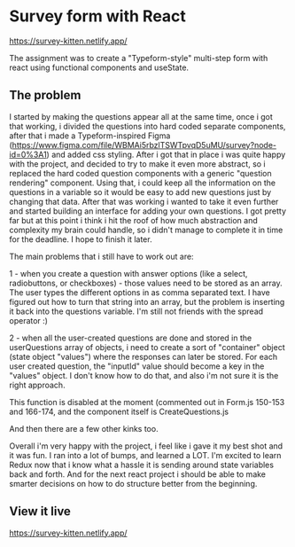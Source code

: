 # Survey form with React

https://survey-kitten.netlify.app/

The assignment was to create a "Typeform-style" multi-step form with react using functional components and useState. 

## The problem

I started by making the questions appear all at the same time, once i got that working, i divided the questions into hard coded separate components, after that i made a Typeform-inspired Figma (https://www.figma.com/file/WBMAi5rbzlTSWTpvqD5uMU/survey?node-id=0%3A1) and added css styling. After i got that in place i was quite happy with the project, and decided to try to make it even more abstract, so i replaced the hard coded question components with a generic "question rendering" component. Using that, i could keep all the information on the questions in a variable so it would be easy to add new questions just by changing that data. After that was working i wanted to take it even further and started building an interface for adding your own questions. I got pretty far but at this point i think i hit the roof of how much abstraction and complexity my brain could handle, so i didn't manage to complete it in time for the deadline. I hope to finish it later.

The main problems that i still have to work out are:

1 - when you create a question with answer options (like a select, radiobuttons, or checkboxes) - those values need to be stored as an array. The user types the different options in as comma separated text. I have figured out how to turn that string into an array, but the problem is inserting it back into the questions variable. I'm still not friends with the spread operator :)

2 - when all the user-created questions are done and stored in the userQuestions array of objects, i need to create a sort of "container" object (state object "values") where the responses can later be stored. For each user created question, the "inputId" value should become a key in the "values" object. I don't know how to do that, and also i'm not sure it is the right approach. 

This function is disabled at the moment (commented out in Form.js 150-153 and 166-174, and the component itself is CreateQuestions.js

And then there are a few other kinks too. 

Overall i'm very happy with the project, i feel like i gave it my best shot and it was fun. I ran into a lot of bumps, and learned a LOT. I'm excited to learn Redux now that i know what a hassle it is sending around state variables back and forth. And for the next react project i should be able to make smarter decisions on how to do structure better from the beginning. 

## View it live

https://survey-kitten.netlify.app/
